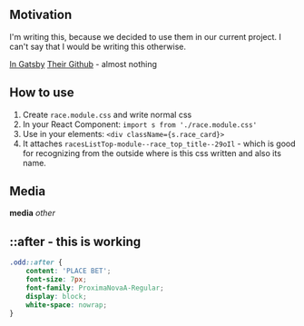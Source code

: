 ## Motivation
I'm writing this, because we decided to use them in our current project.
I can't say that I would be writing this otherwise.

[In Gatsby](https://www.gatsbyjs.org/docs/css-modules/)
[Their Github](https://github.com/css-modules/css-modules) - almost nothing

## How to use
1. Create `race.module.css` and write normal css
2. In your React Component: `import s from './race.module.css'`
3. Use in your elements: `<div className={s.race_card}>`
4. It attaches `racesListTop-module--race_top_title--29oIl` - which is good for recognizing from the outside where is this css written and also its name.

## Media
**media**
*other*

## ::after - this is working
```css
.odd::after {
    content: 'PLACE BET';
    font-size: 7px;
    font-family: ProximaNovaA-Regular;
    display: block;
    white-space: nowrap;
}
```
